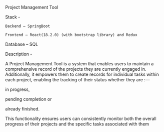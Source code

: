 Project Management Tool  

 

Stack - 

	Backend – SpringBoot 

	Frontend – React(18.2.0) (with bootstrap library) and Redux 

Database – SQL

 

Description -  

A Project Management Tool is a system that enables users to maintain a comprehensive record of the projects they are currently engaged in. Additionally, it empowers them to create records for individual tasks within each project, enabling the tracking of their status whether they are :— 

 in progress, 

 pending completion or  

already finished. 

 This functionality ensures users can consistently monitor both the overall progress of their projects and the specific tasks associated with them 
